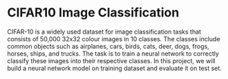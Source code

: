# CIFAR10 Image Classification
CIFAR-10 is a widely used dataset for image  classification tasks that consists of 50,000 32x32  colour images in 10 classes. The classes include  common objects such as airplanes, cars, birds,  cats, deer, dogs, frogs, horses, ships, and trucks.  The task is to train a neural network to correctly  classify these images into their respective classes.  In this project, we will build a neural network model on training dataset and evaluate it on test set. 
